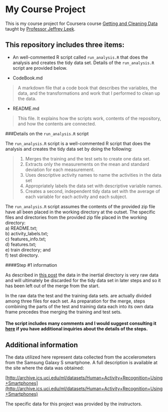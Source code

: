 My Course Project
======================

This is my course project for Coursera course [Getting and Cleaning Data](https://www.coursera.org/course/getdata) taught by [Professor Jeffrey Leek](http://www.biostat.jhsph.edu/~jleek/research.html).

This repository includes three items:
----------------------

* An well-commented R script called `run_analysis.R` that does the analysis and creates the tidy data set. Details of the `run_analysis.R` script are provided below. 


* CodeBook.md 

>A markdown file that a code book that describes the variables, the data, and the transformations and work that I performed to clean up the data.

* README.md

>This file. It explains how the scripts work, contents of the repository, and how the contents are connected. 


###Details on the `run_analysis.R` script

The `run_analysis.R` script is a well-commented R script that does the analysis and creates the tidy data set by doing the following:

>1.  Merges the training and the test sets to create one data set. 
>2.  Extracts only the measurements on the mean and standard deviation for each measurement.
>3.  Uses descriptive activity names to name the activities in the data set
>4.  Appropriately labels the data set with descriptive variable names.
>5.  Creates a second, independent tidy data set with the average of each variable for each activity and each subject.

The `run_analysis.R` script assumes the contents of the provided zip file have all been placed in the working directory at the outset. The specific files and directories from the provided zip file placed in the working directory:  
a) README.txt;  
b) activity_labels.txt;  
c) features_info.txt;  
d) features.txt;  
e) train directory; and  
f) test directory.

####Step #1 information

As described in [this post](https://class.coursera.org/getdata-004/forum/thread?thread_id=106) the data in the inertial directory is very raw data and will ultimately be discarded for the tidy data set in later steps and so it has been left out of the merge from the start.

In the raw data the test and the training data sets. are actually divided among three files for each set. As preparation for the merge, steps combining the parts of the test and training data each into its own data frame precedes thse merging the training and test sets.


#### The script includes many comments and I would suggest consulting it [here](https://github.com/fomightez/clean_data_course_proj/run_analysis.R) if you have additional inquiries about the details of the steps.

Additional information
----------------------

The data utilized here represent data collected from the accelerometers from the Samsung Galaxy S smartphone. A full description is available at the site where the data was obtained:

[http://archive.ics.uci.edu/ml/datasets/Human+Activity+Recognition+Using+Smartphones](http://archive.ics.uci.edu/ml/datasets/Human+Activity+Recognition+Using+Smartphones)

The specific data for this project was provided by the instructors.



